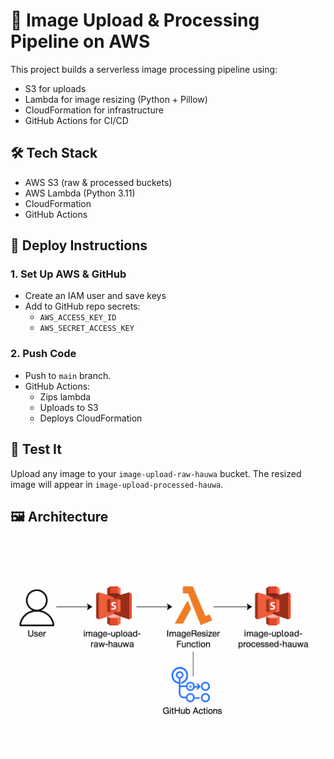 # 📸 Image Upload & Processing Pipeline on AWS

This project builds a serverless image processing pipeline using:

- S3 for uploads
- Lambda for image resizing (Python + Pillow)
- CloudFormation for infrastructure
- GitHub Actions for CI/CD

## 🛠️ Tech Stack

- AWS S3 (raw & processed buckets)
- AWS Lambda (Python 3.11)
- CloudFormation
- GitHub Actions

## 🚀 Deploy Instructions

### 1. Set Up AWS & GitHub
- Create an IAM user and save keys
- Add to GitHub repo secrets:
  - `AWS_ACCESS_KEY_ID`
  - `AWS_SECRET_ACCESS_KEY`

### 2. Push Code
- Push to `main` branch.
- GitHub Actions:
  - Zips lambda
  - Uploads to S3
  - Deploys CloudFormation

## 🧪 Test It
Upload any image to your `image-upload-raw-hauwa` bucket. The resized image will appear in `image-upload-processed-hauwa`.

## 🖼️ Architecture

![Architecture Diagram](assets/architecture.png)
